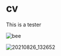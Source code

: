 # cv

This is a tester 

![bee](https://user-images.githubusercontent.com/83387545/130905846-88486b97-e231-48ac-ae20-f47b008fd7a0.JPG)

![20210826_132652](https://user-images.githubusercontent.com/83387545/130906014-55fd9095-b26e-416f-80fb-267574632512.jpg)
